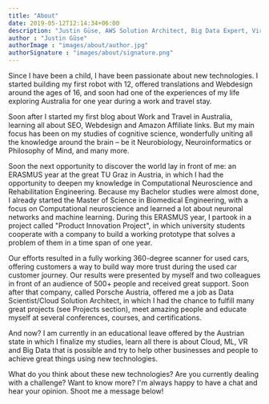 ```yaml
---
title: "About"
date: 2019-05-12T12:14:34+06:00
description: "Justin Güse, AWS Solution Architect, Big Data Expert, Virtual Reality guru."
author : "Justin Güse"
authorImage : "images/about/author.jpg"
authorSignature : "images/about/signature.png"
---
```


Since I have been a child, I have been passionate about new technologies. I started building my first robot with 12, offered translations and Webdesign around the ages of 16, and soon had one of the experiences of my life exploring Australia for one year during a work and travel stay.

Soon after I started my first blog about Work and Travel in Australia, learning all about SEO, Webdesign and Amazon Affiliate links. But my main focus has been on my studies of cognitive science, wonderfully uniting all the knowledge around the brain – be it Neurobiology, Neuroinformatics or Philosophy of Mind, and many more.

Soon the next opportunity to discover the world lay in front of me: an ERASMUS year at the great TU Graz in Austria, in which I had the opportunity to deepen my knowledge in Computational Neuroscience and Rehabilitation Engineering. Because my Bachelor studies were almost done, I already started the Master of Science in Biomedical Engineering, with a focus on Computational neuroscience and learned a lot about neuronal networks and machine learning.
During this ERASMUS year, I partook in a project called "Product Innovation Project", in which university students cooperate with a company to build a working prototype that solves a problem of them in a time span of one year.

Our efforts resulted in a fully working 360-degree scanner for used cars, offering customers a way to build way more trust during the used car customer journey. Our results were presented by myself and two colleagues in front of an audience of 500+ people and received great support.
Soon after that company, called Porsche Austria, offered me a job as Data Scientist/Cloud Solution Architect, in which I had the chance to fulfill many great projects (see Projects section), meet amazing people and educate myself at several conferences, courses, and certifications.

And now? I am currently in an educational leave offered by the Austrian state in which I finalize my studies, learn all there is about Cloud, ML, VR and Big Data that is possible and try to help other businesses and people to achieve great things using new technologies.

What do you think about these new technologies? Are you currently dealing with a challenge? Want to know more?
 I'm always happy to have a chat and hear your opinion. Shoot me a message below!
